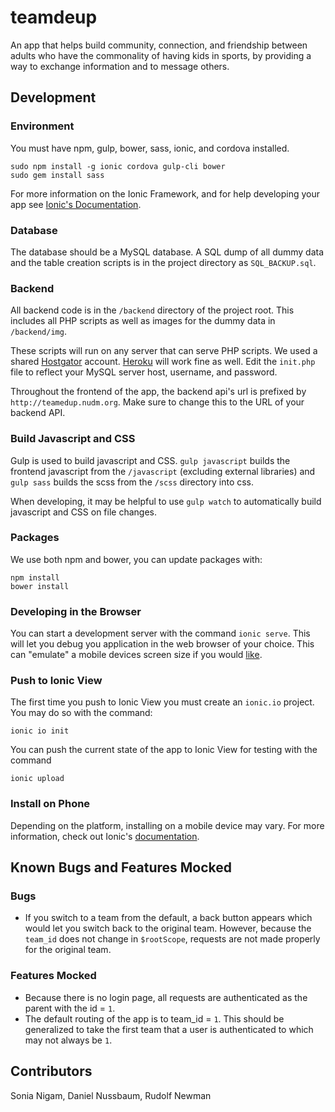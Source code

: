 teamdeup
========

An app that helps build community, connection, and friendship between adults who have the commonality of having kids in sports, by providing a way to exchange information and to message others. 

## Development

### Environment
You must have npm, gulp, bower, sass, ionic, and cordova installed.

```
sudo npm install -g ionic cordova gulp-cli bower
sudo gem install sass
```

For more information on the Ionic Framework, and for help developing your app see [Ionic's Documentation](http://ionicframework.com/docs).

### Database
The database should be a MySQL database. A SQL dump of all dummy data and the table creation scripts is in the project directory as `SQL_BACKUP.sql`.

### Backend
All backend code is in the `/backend` directory of the project root. This includes all PHP scripts as well as images for the dummy data in `/backend/img`.

These scripts will run on any server that can serve PHP scripts. We used a shared [Hostgator](http://hostgator.com) account. [Heroku](http://heroku.com) will work fine as well. Edit the `init.php` file to reflect your MySQL server host, username, and password.

Throughout the frontend of the app, the backend api's url is prefixed by `http://teamedup.nudm.org`. Make sure to change this to the URL of your backend API.

### Build Javascript and CSS
Gulp is used to build javascript and CSS. `gulp javascript` builds the frontend javascript from the `/javascript` (excluding external libraries) and `gulp sass` builds the scss from the `/scss` directory into css.

When developing, it may be helpful to use `gulp watch` to automatically build javascript and CSS on file changes.

### Packages
We use both npm and bower, you can update packages with:

```
npm install
bower install
```

### Developing in the Browser
You can start a development server with the command `ionic serve`. This will let you debug you application in the web browser of your choice. This can "emulate" a mobile devices screen size if you would [like](https://developers.google.com/web/tools/chrome-devtools/device-mode/).

### Push to Ionic View
The first time you push to Ionic View you must create an `ionic.io` project. You may do so with the command:

```
ionic io init
```

You can push the current state of the app to Ionic View for testing with the command 

```
ionic upload
```

### Install on Phone
Depending on the platform, installing on a mobile device may vary. For more information, check out Ionic's [documentation](http://ionicframework.com/docs/v2/cli/run/). 

## Known Bugs and Features Mocked

### Bugs

- If you switch to a team from the default, a back button appears which would let you switch back to the original team. However, because the `team_id` does not change in `$rootScope`, requests are not made properly for the original team.

### Features Mocked
- Because there is no login page, all requests are authenticated as the parent with the id = `1`.
- The default routing of the app is to team_id = `1`. This should be generalized to take the first team that a user is authenticated to which may not always be `1`.

## Contributors
Sonia Nigam, Daniel Nussbaum, Rudolf Newman
